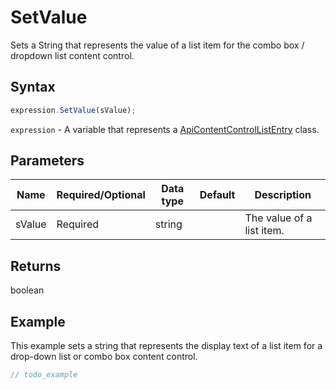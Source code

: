 # SetValue

Sets a String that represents the value of a list item for the combo box / dropdown list content control.

## Syntax

```javascript
expression.SetValue(sValue);
```

`expression` - A variable that represents a [ApiContentControlListEntry](../ApiContentControlListEntry.md) class.

## Parameters

| **Name** | **Required/Optional** | **Data type** | **Default** | **Description** |
| ------------- | ------------- | ------------- | ------------- | ------------- |
| sValue | Required | string |  | The value of a list item. |

## Returns

boolean

## Example

This example sets a string that represents the display text of a list item for a drop-down list or combo box content control.

```javascript editor-
// todo_example
```
